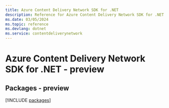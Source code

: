 ```yaml
---
title: Azure Content Delivery Network SDK for .NET
description: Reference for Azure Content Delivery Network SDK for .NET
ms.date: 03/05/2024
ms.topic: reference
ms.devlang: dotnet
ms.service: contentdeliverynetwork
---
```

# Azure Content Delivery Network SDK for .NET - preview
## Packages - preview
[!INCLUDE [packages](content-delivery-network-index.md)]